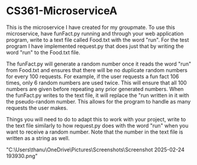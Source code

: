 # CS361-MicroserviceA

This is the microservice I have created for my groupmate. 
To use this microservice, have funFact.py running and through your web application program, write to a text file called Food.txt with the word "run".
For the test program I have implemented request.py that does just that by writing the word "run" to the Food.txt file. 

The funFact.py will generate a random number once it reads the word "run" from Food.txt and ensures that there will be no duplicate random numbers for every 100 requests.
For example, if the user requests a fun fact 106 times, only 6 random numbers are used twice. This will ensure that all 100 numbers are given before repeating any prior generated numbers.
When the funFact.py writes to the text file, it will replace the "run written in it with the pseudo-random number.
This allows for the program to handle as many requests the user makes.

Things you will need to do to adapt this to work with your project, write to the text file similarly to how request.py does with the word "run" when you want to receive a random number. Note that the number in the text file is written as a string as well.

"C:\Users\thanu\OneDrive\Pictures\Screenshots\Screenshot 2025-02-24 193930.png"

